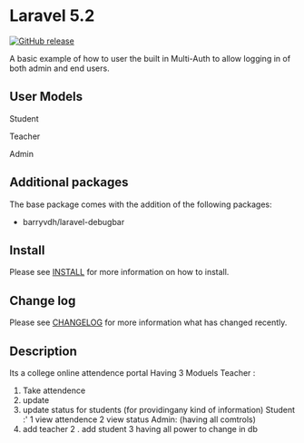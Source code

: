 # Laravel 5.2 


[![GitHub release](https://img.shields.io/badge/release-1.0-brightgreen.svg)]()

A basic example of how to user the built in Multi-Auth to allow logging in of both admin and end users.

## User Models

Student

Teacher

Admin


## Additional packages

The base package comes with the addition of the following packages:
* barryvdh/laravel-debugbar

## Install

Please see [INSTALL](INSTALL.md) for more information on how to install.

## Change log

Please see [CHANGELOG](CHANGELOG.md) for more information what has changed recently.

## Description

Its a college online attendence portal 
Having 3 Moduels
Teacher : 
1. Take attendence
2. update
3. update status for students (for providingany kind of information)
Student :'
1 view attendence
2 view status
Admin:
(having all comtrols)
1. add teacher
2 . add student
3 having all power to change in db 


